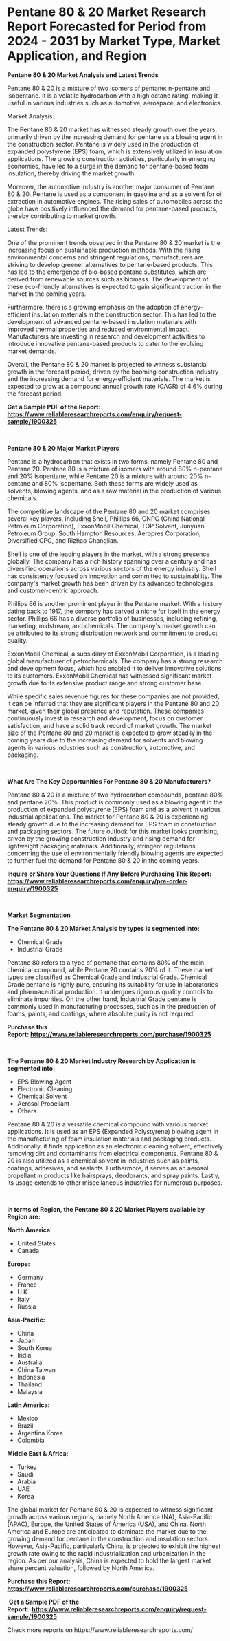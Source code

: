 <p><h1>Pentane 80 & 20 Market Research Report Forecasted for Period from 2024 -  2031 by Market Type, Market Application, and Region</h1></p><p><strong>Pentane 80 & 20 Market Analysis and Latest Trends</strong></p>
<p><p>Pentane 80 & 20 is a mixture of two isomers of pentane: n-pentane and isopentane. It is a volatile hydrocarbon with a high octane rating, making it useful in various industries such as automotive, aerospace, and electronics.</p><p>Market Analysis:</p><p>The Pentane 80 & 20 market has witnessed steady growth over the years, primarily driven by the increasing demand for pentane as a blowing agent in the construction sector. Pentane is widely used in the production of expanded polystyrene (EPS) foam, which is extensively utilized in insulation applications. The growing construction activities, particularly in emerging economies, have led to a surge in the demand for pentane-based foam insulation, thereby driving the market growth.</p><p>Moreover, the automotive industry is another major consumer of Pentane 80 & 20. Pentane is used as a component in gasoline and as a solvent for oil extraction in automotive engines. The rising sales of automobiles across the globe have positively influenced the demand for pentane-based products, thereby contributing to market growth.</p><p>Latest Trends:</p><p>One of the prominent trends observed in the Pentane 80 & 20 market is the increasing focus on sustainable production methods. With the rising environmental concerns and stringent regulations, manufacturers are striving to develop greener alternatives to pentane-based products. This has led to the emergence of bio-based pentane substitutes, which are derived from renewable sources such as biomass. The development of these eco-friendly alternatives is expected to gain significant traction in the market in the coming years.</p><p>Furthermore, there is a growing emphasis on the adoption of energy-efficient insulation materials in the construction sector. This has led to the development of advanced pentane-based insulation materials with improved thermal properties and reduced environmental impact. Manufacturers are investing in research and development activities to introduce innovative pentane-based products to cater to the evolving market demands.</p><p>Overall, the Pentane 80 & 20 market is projected to witness substantial growth in the forecast period, driven by the booming construction industry and the increasing demand for energy-efficient materials. The market is expected to grow at a compound annual growth rate (CAGR) of 4.6% during the forecast period.</p></p>
<p><strong>Get a Sample PDF of the Report:&nbsp; <a href="https://www.reliableresearchreports.com/enquiry/request-sample/1900325">https://www.reliableresearchreports.com/enquiry/request-sample/1900325</a></strong></p>
<p>&nbsp;</p>
<p><strong>Pentane 80 & 20 Major Market Players</strong></p>
<p><p>Pentane is a hydrocarbon that exists in two forms, namely Pentane 80 and Pentane 20. Pentane 80 is a mixture of isomers with around 80% n-pentane and 20% isopentane, while Pentane 20 is a mixture with around 20% n-pentane and 80% isopentane. Both these forms are widely used as solvents, blowing agents, and as a raw material in the production of various chemicals.</p><p>The competitive landscape of the Pentane 80 and 20 market comprises several key players, including Shell, Phillips 66, CNPC (China National Petroleum Corporation), ExxonMobil Chemical, TOP Solvent, Junyuan Petroleum Group, South Hampton Resources, Aeropres Corporation, Diversified CPC, and Rizhao Changlian.</p><p>Shell is one of the leading players in the market, with a strong presence globally. The company has a rich history spanning over a century and has diversified operations across various sectors of the energy industry. Shell has consistently focused on innovation and committed to sustainability. The company's market growth has been driven by its advanced technologies and customer-centric approach.</p><p>Phillips 66 is another prominent player in the Pentane market. With a history dating back to 1917, the company has carved a niche for itself in the energy sector. Phillips 66 has a diverse portfolio of businesses, including refining, marketing, midstream, and chemicals. The company's market growth can be attributed to its strong distribution network and commitment to product quality.</p><p>ExxonMobil Chemical, a subsidiary of ExxonMobil Corporation, is a leading global manufacturer of petrochemicals. The company has a strong research and development focus, which has enabled it to deliver innovative solutions to its customers. ExxonMobil Chemical has witnessed significant market growth due to its extensive product range and strong customer base.</p><p>While specific sales revenue figures for these companies are not provided, it can be inferred that they are significant players in the Pentane 80 and 20 market, given their global presence and reputation. These companies continuously invest in research and development, focus on customer satisfaction, and have a solid track record of market growth. The market size of the Pentane 80 and 20 market is expected to grow steadily in the coming years due to the increasing demand for solvents and blowing agents in various industries such as construction, automotive, and packaging.</p></p>
<p>&nbsp;</p>
<p><strong>What Are The Key Opportunities For Pentane 80 & 20 Manufacturers?</strong></p>
<p><p>Pentane 80 & 20 is a mixture of two hydrocarbon compounds, pentane 80% and pentane 20%. This product is commonly used as a blowing agent in the production of expanded polystyrene (EPS) foam and as a solvent in various industrial applications. The market for Pentane 80 & 20 is experiencing steady growth due to the increasing demand for EPS foam in construction and packaging sectors. The future outlook for this market looks promising, driven by the growing construction industry and rising demand for lightweight packaging materials. Additionally, stringent regulations concerning the use of environmentally friendly blowing agents are expected to further fuel the demand for Pentane 80 & 20 in the coming years.</p></p>
<p><strong>Inquire or Share Your Questions If Any Before Purchasing This Report: <a href="https://www.reliableresearchreports.com/enquiry/pre-order-enquiry/1900325">https://www.reliableresearchreports.com/enquiry/pre-order-enquiry/1900325</a></strong></p>
<p>&nbsp;</p>
<p><strong>Market Segmentation</strong></p>
<p><strong>The Pentane 80 & 20 Market Analysis by types is segmented into:</strong></p>
<p><ul><li>Chemical Grade</li><li>Industrial Grade</li></ul></p>
<p><p>Pentane 80 refers to a type of pentane that contains 80% of the main chemical compound, while Pentane 20 contains 20% of it. These market types are classified as Chemical Grade and Industrial Grade. Chemical Grade pentane is highly pure, ensuring its suitability for use in laboratories and pharmaceutical production. It undergoes rigorous quality controls to eliminate impurities. On the other hand, Industrial Grade pentane is commonly used in manufacturing processes, such as in the production of foams, paints, and coatings, where absolute purity is not required.</p></p>
<p><strong>Purchase this Report:&nbsp;<a href="https://www.reliableresearchreports.com/purchase/1900325">https://www.reliableresearchreports.com/purchase/1900325</a></strong></p>
<p>&nbsp;</p>
<p><strong>The Pentane 80 & 20 Market Industry Research by Application is segmented into:</strong></p>
<p><ul><li>EPS Blowing Agent</li><li>Electronic Cleaning</li><li>Chemical Solvent</li><li>Aerosol Propellant</li><li>Others</li></ul></p>
<p><p>Pentane 80 & 20 is a versatile chemical compound with various market applications. It is used as an EPS (Expanded Polystyrene) blowing agent in the manufacturing of foam insulation materials and packaging products. Additionally, it finds application as an electronic cleaning solvent, effectively removing dirt and contaminants from electrical components. Pentane 80 & 20 is also utilized as a chemical solvent in industries such as paints, coatings, adhesives, and sealants. Furthermore, it serves as an aerosol propellant in products like hairsprays, deodorants, and spray paints. Lastly, its usage extends to other miscellaneous industries for numerous purposes.</p></p>
<p>&nbsp;</p>
<p><strong>In terms of Region, the Pentane 80 & 20 Market Players available by Region are:</strong></p>
<p>
    <p> <strong> North America: </strong>
        <ul>
            <li>United States</li>
            <li>Canada</li>
        </ul>
        </p> 
    <p> <strong> Europe: </strong>
        <ul>
            <li>Germany</li>
            <li>France</li>
            <li>U.K.</li>
            <li>Italy</li>
            <li>Russia</li>
        </ul>
        </p> 
    <p> <strong> Asia-Pacific: </strong>
        <ul>
            <li>China</li>
            <li>Japan</li>
            <li>South Korea</li>
            <li>India</li>
            <li>Australia</li>
            <li>China Taiwan</li>
            <li>Indonesia</li>
            <li>Thailand</li>
            <li>Malaysia</li>
        </ul>
        </p> 
    <p> <strong> Latin America: </strong>
        <ul>
            <li>Mexico</li>
            <li>Brazil</li>
            <li>Argentina Korea</li>
            <li>Colombia</li>
        </ul>
        </p> 
    <p> <strong> Middle East & Africa: </strong>
        <ul>
            <li>Turkey</li>
            <li>Saudi</li>
            <li>Arabia</li>
            <li>UAE</li>
            <li>Korea</li>
        </ul>
    </p>
    </p>
<p><p>The global market for Pentane 80 & 20 is expected to witness significant growth across various regions, namely North America (NA), Asia-Pacific (APAC), Europe, the United States of America (USA), and China. North America and Europe are anticipated to dominate the market due to the growing demand for pentane in the construction and insulation sectors. However, Asia-Pacific, particularly China, is projected to exhibit the highest growth rate owing to the rapid industrialization and urbanization in the region. As per our analysis, China is expected to hold the largest market share percent valuation, followed by North America.</p></p>
<p><strong>Purchase this Report: <a href="https://www.reliableresearchreports.com/purchase/1900325">https://www.reliableresearchreports.com/purchase/1900325</a></strong></p>
<p>&nbsp;<strong>Get a Sample PDF of the Report:&nbsp;&nbsp;<a href="https://www.reliableresearchreports.com/enquiry/request-sample/1900325">https://www.reliableresearchreports.com/enquiry/request-sample/1900325</a></strong></p>
<p><strong></strong></p>
<p>Check more reports on https://www.reliableresearchreports.com/</p>